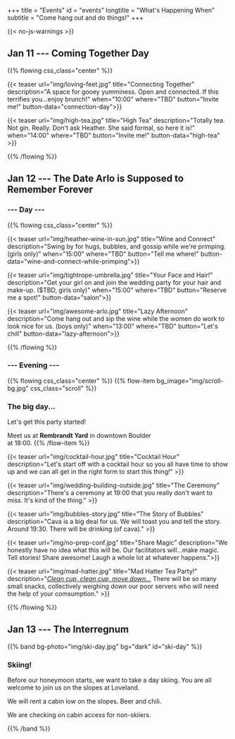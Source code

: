 +++
title = "Events"
id = "events"
longtitle = "What's Happening When"
subtitle = "Come hang out and do things!"
+++

{{< no-js-warnings >}}

## Jan 11 --- Coming Together Day

{{% flowing css_class="center" %}}

{{< teaser url="img/loving-feet.jpg" title="Connecting Together" description="A space for gooey yumminess. Open and connected. If this terrifies you...enjoy brunch!" when="10:00" where="TBD" button="Invite me!" button-data="connection-day">}}

{{< teaser url="img/high-tea.jpg" title="High Tea" description="Totally tea. Not gin. Really. Don't ask Heather. She said formal, so here it is!" when="14:00" where="TBD" button="Invite me!" button-data="high-tea" >}}

{{% /flowing %}}

## Jan 12 --- The Date Arlo is Supposed to Remember Forever

### --- Day ---

{{% flowing css_class="center" %}}

{{< teaser url="img/heather-wine-in-sun.jpg" title="Wine and Connect" description="Swing by for hugs, bubbles, and gossip while we're primping. (girls only)" when="15:00" where="TBD" button="Tell me where!" button-data="wine-and-connect-while-primping">}}

{{< teaser url="img/tightrope-umbrella.jpg" title="Your Face and Hair!" description="Get your girl on and join the wedding party for your hair and make-up. ($TBD, girls only)" when="15:00" where="TBD" button="Reserve me a spot!" button-data="salon">}}

{{< teaser url="img/awesome-arlo.jpg" title="Lazy Afternoon" description="Come hang out and sip the wine while the women do work to look nice for us. (boys only)" when="13:00" where="TBD" button="Let's chill" button-data="lazy-afternoon">}}

{{% /flowing %}}

### --- Evening ---

{{% flowing css_class="center" %}}
{{% flow-item bg_image="img/scroll-bg.jpg" css_class="scroll" %}}
### The big day...

Let's get this party started!

Meet us at **Rembrandt Yard**	 in downtown Boulder\
at 18:00.
{{% /flow-item %}}

{{< teaser url="img/cocktail-hour.jpg" title="Cocktail Hour" description="Let's start off with a cocktail hour so you all have time to show up and we can all get in the right form to start this thing!" >}}

{{< teaser url="img/wedding-building-outside.jpg" title="The Ceremony" description="There's a ceremony at 19:00 that you really don't want to miss. It's kind of the thing." >}}

{{< teaser url="img/bubbles-story.jpg" title="The Story of Bubbles" description="Cava is a big deal for us. We will toast you and tell the story. Around 19:30. There will be drinking (of cava)." >}}

{{< teaser url="img/no-prep-conf.jpg" title="Share Magic" description="We honestly have no idea what this will be. Our facilitators will...make magic. Tell stories! Share awesome! Laugh a whole lot at whatever happens.">}}

{{< teaser url="img/mad-hatter.jpg" title="Mad Hatter Tea Party!" description="[*Clean cup, clean cup, move down...*](http://www.alice-in-wonderland.net/resources/chapters-script/alices-adventures-in-wonderland/chapter-7/) There will be so many small snacks, collectively weighing down our poor servers who will need the help of your comsumption." >}}

{{% /flowing %}}

## Jan 13 --- The Interregnum

{{% band bg-photo="img/ski-day.jpg" bg="dark" id="ski-day" %}}

### Skiing!

Before our honeymoon starts, we want to take a day skiing. You are all welcome to join us on the slopes at Loveland.

We will rent a cabin low on the slopes. Beer and chili.

We are checking on cabin access for non-skiiers.

<span class="event-invitation" data-column="ski-day" data-text="Invite me!"></span>

{{% /band %}}
